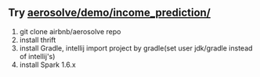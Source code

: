 ## Try [aerosolve/demo/income_prediction/](https://github.com/airbnb/aerosolve/tree/master/demo/income_prediction)

1. git clone airbnb/aerosolve repo
2. install thrift
3. install Gradle, intellij import project by gradle(set user jdk/gradle instead of intellij's)
4. install Spark 1.6.x
